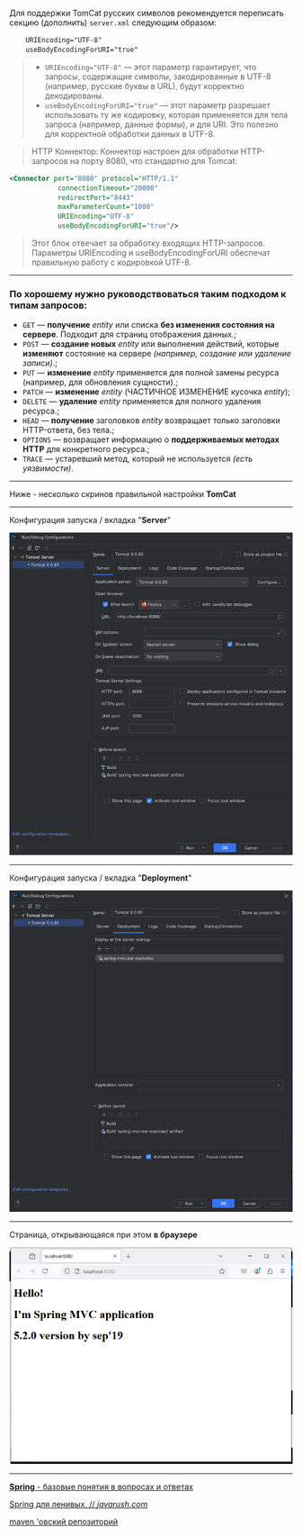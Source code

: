 Для поддержки TomCat русских символов рекомендуется переписать секцию (дополнить) `server.xml` следующим образом:

```xml
    URIEncoding="UTF-8"
    useBodyEncodingForURI="true"
```
> * `URIEncoding="UTF-8"` — этот параметр гарантирует, что запросы, содержащие символы, закодированные в UTF-8 (например, русские буквы в URL), будут корректно декодированы.
> * `useBodyEncodingForURI="true"` — этот параметр разрешает использовать ту же кодировку, которая применяется для тела запроса (например, данные формы), и для URI. Это полезно для корректной обработки данных в UTF-8.

> HTTP Коннектор: Коннектор настроен для обработки HTTP-запросов на порту 8080, что стандартно для Tomcat:

```xml
<Connector port="8080" protocol="HTTP/1.1"
            connectionTimeout="20000"
            redirectPort="8443"
            maxParameterCount="1000"
            URIEncoding="UTF-8"
            useBodyEncodingForURI="true"/>
```
> Этот блок отвечает за обработку входящих HTTP-запросов. Параметры URIEncoding и useBodyEncodingForURI обеспечат правильную работу с кодировкой UTF-8.

---

### По хорошему нужно руководствоваться таким подходом к типам запросов:

* `GET` — **получение** _entity_ или списка **без изменения состояния на сервере**. Подходит для страниц отображения данных.;
* `POST` — **создание новых** _entity_ или выполнения действий, которые **изменяют** состояние на сервере _(например, создание или удаление записи)_.;
* `PUT` — **изменение** _entity_ применяется для полной замены ресурса (например, для обновления сущности).;
* `PATCH` — **изменение** _entity_ (ЧАСТИЧНОЕ ИЗМЕНЕНИЕ кусочка _entity_);
* `DELETE` — **удаление** _entity_ применяется для полного удаления ресурса.;
* `HEAD` — **получение** заголовков _entity_ возвращает только заголовки HTTP-ответа, без тела.;
* `OPTIONS` — возвращает информацию о **поддерживаемых методах HTTP** для конкретного ресурса.;
* `TRACE` — устаревший метод, который не используется _(есть уязвимости)_.

---

Ниже - несколько скринов правильной настройки **TomCat**

---

Конфигурация запуска / вкладка "**Server**"

![Конфигурация запуска / вкладка "Server"](/imgs/rem_/StartupConfiguration_Server.png)

---

Конфигурация запуска / вкладка "**Deployment**"

![Конфигурация запуска / вкладка "Deployment"](/imgs/rem_/StartupConfiguration_Deployment.png)

---

Страница, открывающаяся при этом **в браузере**

![Страница, открывающаяся при этом в браузере"](/imgs/rem_/Page_in_browser.png)

---


[**Spring** - базовые понятия в вопросах и ответах](https://habr.com/ru/articles/470305/)

[Spring для ленивых. // _javarush.com_](https://javarush.com/groups/posts/477-spring-dlja-lenivihkh-osnovih-bazovihe-koncepcii-i-primerih-s-kodom-chastjh-2)

[maven 'овский репозиторий](https://mvnrepository.com/)

